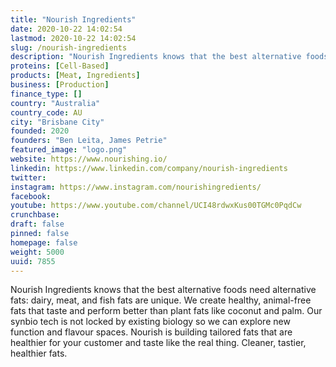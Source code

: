```yaml
---
title: "Nourish Ingredients"
date: 2020-10-22 14:02:54
lastmod: 2020-10-22 14:02:54
slug: /nourish-ingredients
description: "Nourish Ingredients knows that the best alternative foods need alternative fats: dairy, meat, and fish fats are unique. We create healthy, animal-free fats that taste and perform better than plant fats like coconut and palm. Our synbio tech is not locked by existing biology so we can explore new function and flavour spaces. Nourish is building tailored fats that are healthier for your customer and taste like the real thing. Cleaner, tastier, healthier fats."
proteins: [Cell-Based]
products: [Meat, Ingredients]
business: [Production]
finance_type: []
country: "Australia"
country_code: AU
city: "Brisbane City"
founded: 2020
founders: "Ben Leita, James Petrie"
featured_image: "logo.png"
website: https://www.nourishing.io/
linkedin: https://www.linkedin.com/company/nourish-ingredients
twitter: 
instagram: https://www.instagram.com/nourishingredients/
facebook: 
youtube: https://www.youtube.com/channel/UCI48rdwxKus00TGMc0PqdCw
crunchbase: 
draft: false
pinned: false
homepage: false
weight: 5000
uuid: 7855
---
```

Nourish Ingredients knows that the best alternative foods need alternative fats: dairy, meat, and fish fats are unique. We create healthy, animal-free fats that taste and perform better than plant fats like coconut and palm. Our synbio tech is not locked by existing biology so we can explore new function and flavour spaces. Nourish is building tailored fats that are healthier for your customer and taste like the real thing. Cleaner, tastier, healthier fats.
